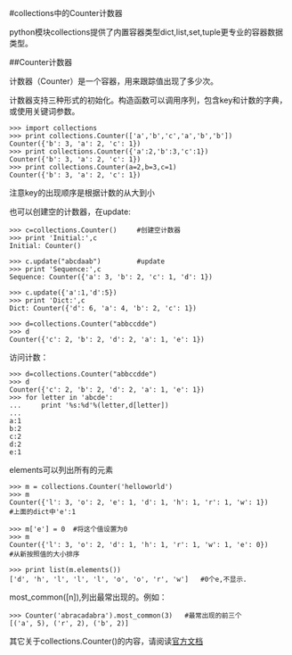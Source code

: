 #collections中的Counter计数器

python模块collections提供了内置容器类型dict,list,set,tuple更专业的容器数据类型。

##Counter计数器

计数器（Counter）是一个容器，用来跟踪值出现了多少次。

计数器支持三种形式的初始化。构造函数可以调用序列，包含key和计数的字典，或使用关键词参数。

    >>> import collections
    >>> print collections.Counter(['a','b','c','a','b','b'])
    Counter({'b': 3, 'a': 2, 'c': 1})
    >>> print collections.Counter({'a':2,'b':3,'c':1})
    Counter({'b': 3, 'a': 2, 'c': 1})
    >>> print collections.Counter(a=2,b=3,c=1)
    Counter({'b': 3, 'a': 2, 'c': 1})

注意key的出现顺序是根据计数的从大到小

也可以创建空的计数器，在update:

    >>> c=collections.Counter()     #创建空计数器
    >>> print 'Initial:',c
    Initial: Counter()
    
    >>> c.update("abcdaab")         #update
    >>> print 'Sequence:',c
    Sequence: Counter({'a': 3, 'b': 2, 'c': 1, 'd': 1})
    
    >>> c.update({'a':1,'d':5})
    >>> print 'Dict:',c
    Dict: Counter({'d': 6, 'a': 4, 'b': 2, 'c': 1})
    
    >>> d=collections.Counter("abbccdde")
    >>> d
    Counter({'c': 2, 'b': 2, 'd': 2, 'a': 1, 'e': 1})

访问计数：

    >>> d=collections.Counter("abbccdde")
    >>> d
    Counter({'c': 2, 'b': 2, 'd': 2, 'a': 1, 'e': 1})
    >>> for letter in 'abcde':
    ...     print '%s:%d'%(letter,d[letter])
    ... 
    a:1
    b:2
    c:2
    d:2
    e:1

elements可以列出所有的元素

    >>> m = collections.Counter('helloworld')
    >>> m
    Counter({'l': 3, 'o': 2, 'e': 1, 'd': 1, 'h': 1, 'r': 1, 'w': 1})
    #上面的dict中'e':1

    >>> m['e'] = 0  #将这个值设置为0
    >>> m
    Counter({'l': 3, 'o': 2, 'd': 1, 'h': 1, 'r': 1, 'w': 1, 'e': 0})
    #从新按照值的大小排序

    >>> print list(m.elements())
    ['d', 'h', 'l', 'l', 'l', 'o', 'o', 'r', 'w']   #0个e,不显示.

most_common([n]),列出最常出现的。例如：

    >>> Counter('abracadabra').most_common(3)   #最常出现的前三个
    [('a', 5), ('r', 2), ('b', 2)]

其它关于collections.Counter()的内容，请阅读[官方文档](https://docs.python.org/2/library/collections.html#collections.Counter)
